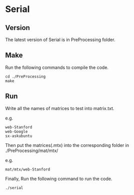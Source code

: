 # Serial
## Version
The latest version of Serial is in PreProcessing folder.
## Make
Run the following commands to compile the code.
```
cd ./PreProcessing
make
```
## Run
Write all the names of matrices to test into matrix.txt.

e.g.
```
web-Stanford
web-Google
sx-askubuntu
```
Then put the matrices(.mtx) into the corresponding folder in ./PreProcessing/mat/mtx/<matrix name>

e.g.
```
mat/mtx/web-Stanford
```
Finally, Run the following command to run the code.

```./serial```
